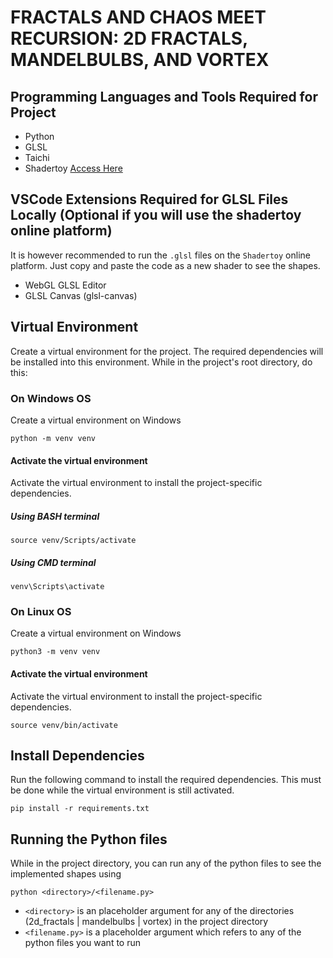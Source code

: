 # FRACTALS AND CHAOS MEET RECURSION: 2D FRACTALS, MANDELBULBS, AND VORTEX

## Programming Languages and Tools Required for Project
 - Python
 - GLSL
 - Taichi
 - Shadertoy [Access Here](https://www.shadertoy.com/)

## VSCode Extensions Required for GLSL Files Locally (Optional if you will use the shadertoy online platform)
It is however recommended to run the `.glsl` files on the  `Shadertoy` online platform. 
Just copy and paste the code as a new shader to see the shapes.

- WebGL GLSL Editor
- GLSL Canvas (glsl-canvas)


## Virtual Environment
Create a virtual environment for the project. The required dependencies will be installed into this environment.
While in the project's root directory, do this:

### On Windows OS
Create a virtual environment on Windows

```
python -m venv venv
```

#### Activate the virtual environment
Activate the virtual environment to install the project-specific dependencies.

##### Using BASH terminal
```
source venv/Scripts/activate
```

##### Using CMD terminal
``` 
venv\Scripts\activate
```

### On Linux OS
Create a virtual environment on Windows

```
python3 -m venv venv
```

#### Activate the virtual environment
Activate the virtual environment to install the project-specific dependencies.

```
source venv/bin/activate
```

## Install Dependencies
Run the following command to install the required dependencies. This must be done while the virtual environment is still activated.
```
pip install -r requirements.txt
```

## Running the Python files
While in the project directory, you can run any of the python files to see the implemented shapes using
```
python <directory>/<filename.py>
```

- `<directory>` is an placeholder argument for any of the directories (2d_fractals | mandelbulbs | vortex) in the project directory
- `<filename.py>` is a placeholder argument which refers to any of the python files you want to run


